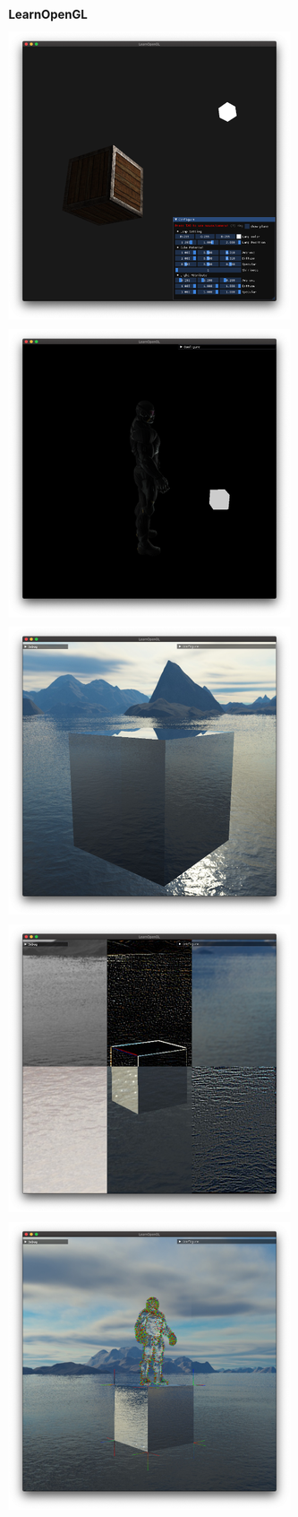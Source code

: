## LearnOpenGL

![](README/lightingMap.png)

![model](README/model.png)

![reflect&refract](README/reflect.png)

![reflect&refract](README/filter.png)

![](README/normal.png)